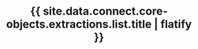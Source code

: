 ---
# -------------------------- #
#      ENDPOINT DETAILS      #
# -------------------------- #

product-type: "connect"
content-type: "api-endpoint"
endpoint: "extractions"
key: "list-last-extractions"
version: "4"


# -------------------------- #
#       METHOD DETAILS       #
# -------------------------- #

title: "{{ site.data.connect.core-objects.extractions.list.title | flatify }}"
method: "get"
short-url: |
  /v4/{stitch_client_id}/extractions
full-url: |
  {{ api.base-url }}{{ endpoint.short-url | flatify }}
short: "{{ site.data.connect.core-objects.extractions.list.short | flatify }}"
description: |
  {% include note.html type="single-line" content="**This endpoint is in beta.**" %}
  
  {{ site.data.connect.core-objects.extractions.list.description | flatify }}


# ---------------------------- #
#  RATE LIMITING & PAGINATION  #
# ---------------------------- #

# The resource type, applicable to rate limits.
# Info about this resource/rate limit type lives in: _data/connect/rate-limits
rate-limit-type: "jobs"

# The number of records returned for each page of results
pagination: "100"

# How results are ordered in the response
order-by: "source_id"
sort-type: "Ascending (0-9)"


# -------------------------- #
#       METHOD ARGUMENTS     #
# -------------------------- #

arguments:
  - name: "stitch_client_id"
    required: true
    type: "path parameter"
    description: |
      A path parameter corresponding to the unique ID of a Stitch account.

      **Note**: The client ID must be associated with the provided access token.
    example-value: |
      116078

  - name: "page"
    required: false
    type: "path parameter"
    description: |
      A path parameter corresponding to the page of results to retrieve, adhering to the format `?page={page_number}`, where `{page_number}` is the number of the page to retrieve.

      Each results set, or page, can contain up to 100 load attempt records. This parameter is only required if you want to retrieve additional pages beyond the first 100 load attempt records. By default, a request to `{{ endpoint.short-url | flatify }}` is equivalent to a request for page `1` using this parameter.

      If an account contains more than 100 load attempt records, the response will include data about subsequent pages that can be used to retrieve them. Refer to the **Requests** tab for an example.

      Refer to the [Pagination section]({{ site.data.connect.api.pagination }}) for more info on paginating through lists.
    example-value: |
      2


# -------------------------- #
#           RETURNS          #
# -------------------------- #

returns: |
  If successful, the API will return a status of <code class="api success">200 OK</code> and the following properties:

response-attributes:
  - name: "data"
    type: "array"
    description: |
      An array of [Extraction objects]({{ site.data.connect.core-objects.extractions.object }}), one for each source that has had a completed extraction job in the past 60 days.

      **Note**: Extraction objects are returned in ascending order by `source_id`.

  - name: "page"
    type: "integer"
    description: |
      The number of the current page of results. Each page of results can contain up to 100 extraction job records.
    example-value: |
      1

  - name: "total"
    type: "integer"
    description: |
      The total number of extraction job records in the result set.
    example-value: |
      5

  - name: "links"
    type: "object"
    description: |
      An object containing links to the next and previous pages of results.

      **Note**: This object will be empty if the result set contains less than 101 extraction job records, or `total < 101`.
    subattributes:
      - name: "next"
        type: "string"
        description: |
          A URL leading to the next paginated set of extraction job results. Use a subsequent `GET` request to this URL to retrieve the results for this page.

          Refer to the **Requests** tab for an example.
        example-value: |
          /v4/116078/extractions?page=3

      - name: "previous"
        type: "string"
        description: |
          A URL leading to the previous paginated set of extraction job results. Use a subsequent `GET` request to this URL to retrieve the results for this page.

          Refer to the **Requests** tab for an example.
        example-value: |
          /v4/116078/extractions?page=1


# ------------------------------ #
#   EXAMPLE REQUEST & RESPONSES  #
# ------------------------------ #

examples:
  - type: "Request"
    subexamples:
    - title: "Retrieving the first page of results"
      request-url: |
        {% assign right-bracket = "}" %}{{ endpoint.short-url | flatify | replace: "{client_id","116078" | remove: right-bracket | strip_newlines }}
      header: "{{ site.data.connect.request-headers.get.without-body | flatify }}"

    - title: "Retrieving the second page of results"
      request-url: |
        {% assign right-bracket = "}" %}{{ endpoint.short-url | flatify | replace: "{client_id","116078" | remove: right-bracket | append: "?page=2" | strip_newlines }}
      header: "{{ site.data.connect.request-headers.get.without-body | flatify }}"

  - type: "Response"
    language: "json"
    subexamples:
      - title: "Result set with less than 100 extraction records"
        code: |
          {
            "data": [
              {
                "target_exit_status": null,
                "job_name": "116078.123241.sync.43b3c535-b208-11ea-94a1-02cbbd504f7d",
                "start_time": "2020-06-19T08:38:35Z",
                "stitch_client_id": 116078,
                "tap_exit_status": null,
                "source_type": "tap-toggl",
                "target_description": "Terminated",
                "discovery_exit_status": null,
                "discovery_description": "Terminated",
                "tap_description": "Terminated",
                "completion_time": "2020-06-19T14:38:35Z",
                "source_id": 123241
              },
              {
                "target_exit_status": null,
                "job_name": "116078.123246.sync.9c6672c4-8a4c-11ea-840a-12021e29a739",
                "start_time": "2020-04-29T19:07:03Z",
                "stitch_client_id": 116078,
                "tap_exit_status": null,
                "source_type": "tap-toggl",
                "target_description": "Terminated",
                "discovery_exit_status": null,
                "discovery_description": "Terminated",
                "tap_description": "Terminated",
                "completion_time": "2020-04-30T01:07:03Z",
                "source_id": 123246
              }
            ],
            "page": 1,
            "total": 2,
            "links": {}
          }

      - title: "Result set with more than 100 extraction records"
        code: |
          {
            "data": [
              {
                "target_exit_status": null,
                "job_name": "116078.123241.sync.43b3c535-b208-11ea-94a1-02cbbd504f7d",
                "start_time": "2020-06-19T08:38:35Z",
                "stitch_client_id": 116078,
                "tap_exit_status": null,
                "source_type": "tap-toggl",
                "target_description": "Terminated",
                "discovery_exit_status": null,
                "discovery_description": "Terminated",
                "tap_description": "Terminated",
                "completion_time": "2020-06-19T14:38:35Z",
                "source_id": 123241
              },
              {
                "target_exit_status": null,
                "job_name": "116078.123246.sync.9c6672c4-8a4c-11ea-840a-12021e29a739",
                "start_time": "2020-04-29T19:07:03Z",
                "stitch_client_id": 116078,
                "tap_exit_status": null,
                "source_type": "tap-toggl",
                "target_description": "Terminated",
                "discovery_exit_status": null,
                "discovery_description": "Terminated",
                "tap_description": "Terminated",
                "completion_time": "2020-04-30T01:07:03Z",
                "source_id": 123246
              },
              {
                "target_exit_status": 0,
                "job_name": "116078.228068.sync.2ca63ab0-8a4e-11ea-840a-12021e29a739",
                "start_time": "2020-04-29T19:18:14Z",
                "stitch_client_id": 116078,
                "tap_exit_status": 1,
                "source_type": "tap-shopify",
                "target_description": null,
                "discovery_exit_status": 0,
                "discovery_description": null,
                "tap_description": "Response(code=401, body=\"b'{\"errors\":\"[API] Invalid API key or access token (unrecognized login or wrong password)\"}'\", headers={'X-Content-Type-Options': 'nosniff', 'CF-RAY': '58bb5e36f82eea86-IAD', 'X-ShopId': '4007166025', 'Content-Security-Policy': \"default-src 'self' data: blob: 'unsafe-inline' 'unsafe-eval' https://* shopify-pos://*; block-all-mixed-content; child-src 'self' https://* shopify-pos://*; connect-src 'self' wss://* https://*; frame-ancestors 'none'; img-src 'self' data: blob: https:; script-src https://cdn.shopify.com https://cdn.shopify.cn https://checkout.shopifycs.com https://js-agent.newrelic.com https://bam.nr-data.net https://api.stripe.com https://mpsnare.iesnare.com https://appcenter.intuit.com https://www.paypal.com https://js.braintreegateway.com https://c.paypal.com https://maps.googleapis.com https://www.google-analytics.com https://v.shopify.com https://widget.intercom.io https://js.intercomcdn.com 'self' 'unsafe-inline' 'unsafe-eval'; upgrade-insecure-requests; report-uri /csp",
                "completion_time": "2020-04-29T19:18:17Z",
                "source_id": 228068
              },
              {
                "target_exit_status": 0,
                "job_name": "116078.233312.sync.e4d8eae5-b23e-11ea-94a1-02cbbd504f7d",
                "start_time": "2020-06-19T15:09:38Z",
                "stitch_client_id": 116078,
                "tap_exit_status": 0,
                "source_type": "tap-recurly",
                "target_description": null,
                "discovery_exit_status": 0,
                "discovery_description": null,
                "tap_description": null,
                "completion_time": "2020-06-19T15:09:43Z",
                "source_id": 233312
              },
              {
                "target_exit_status": 0,
                "job_name": "116078.244788.sync.2deb271f-b23b-11ea-894c-0ee2efcbf789",
                "start_time": "2020-06-19T14:43:03Z",
                "stitch_client_id": 116078,
                "tap_exit_status": 1,
                "source_type": "tap-recurly",
                "target_description": null,
                "discovery_exit_status": 0,
                "discovery_description": null,
                "tap_description": "Response returned http error code 401\n401 Client Error: Unauthorized for url: https://partner-api.recurly.com/sites/subdomain-stitchdata/accounts?limit=200&sort=updated_at&begin_time=2019-04-29T00%3A00%3A00Z&order=asc",
                "completion_time": "2020-06-19T14:43:08Z",
                "source_id": 244788
              },
              [...]
            ],
            "page": 1,
            "total": 102,
            "links": {
              "next": "/v4/116078/extractions?page=2"
            }
          }

  - type: "Errors"
    # Included only if there are errors for the endpoint
    # The errors live in: _data/connect/response-codes.yml
---